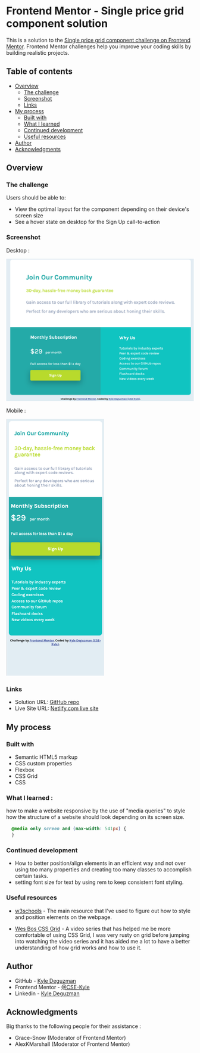 # Frontend Mentor - Single price grid component solution

This is a solution to the [Single price grid component challenge on Frontend Mentor](https://www.frontendmentor.io/challenges/single-price-grid-component-5ce41129d0ff452fec5abbbc). Frontend Mentor challenges help you improve your coding skills by building realistic projects. 

## Table of contents

- [Overview](#overview)
  - [The challenge](#the-challenge)
  - [Screenshot](#screenshot)
  - [Links](#links)
- [My process](#my-process)
  - [Built with](#built-with)
  - [What I learned](#what-i-learned)
  - [Continued development](#continued-development)
  - [Useful resources](#useful-resources)
- [Author](#author)
- [Acknowledgments](#acknowledgments)

## Overview

### The challenge

Users should be able to:

- View the optimal layout for the component depending on their device's screen size
- See a hover state on desktop for the Sign Up call-to-action

### Screenshot

Desktop :

![desktop screenshot](screenshot1.png)

Mobile : 

![mobile screenshot](screenshot2.png)

### Links

- Solution URL: [GitHub repo](https://github.com/CSE-Kyle/single-price-grid-component)
- Live Site URL: [Netlify.com live site](https://curious-bavarois-35446e.netlify.app/)

## My process

### Built with

- Semantic HTML5 markup
- CSS custom properties
- Flexbox
- CSS Grid
- CSS

### What I learned :

how to make a website responsive by the use of "media queries" to style how the structure of a website should look depending on its screen size.
```css
  @media only screen and (max-width: 541px) {
  }
```

### Continued development

- How to better position/align elements in an efficient way and not over using too many properties and creating too many classes to accomplish certain tasks.
- setting font size for text by using rem to keep consistent font styling. 

### Useful resources

- [w3schools](https://www.w3schools.com/) - The main resource that I've used to figure out how to style and position elements on the webpage.

- [Wes Bos CSS Grid](https://cssgrid.io/) - A video series that has helped me be more comfortable of using CSS Grid, I was very rusty on grid before jumping into watching the video series and it has aided me a lot to have a better understanding of how grid works and how to use it.

## Author

- GitHub - [Kyle Deguzman](https://github.com/CSE-Kyle)
- Frontend Mentor - [@CSE-Kyle](https://www.frontendmentor.io/profile/CSE-Kyle)
- Linkedin - [Kyle Deguzman](https://www.linkedin.com/in/kyle-deguzman-aa8a2b194/)

## Acknowledgments

Big thanks to the following people for their assistance : 

- Grace-Snow (Moderator of Frontend Mentor)
- AlexKMarshall (Moderator of Frontend Mentor)